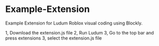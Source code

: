 # Example-Extension
Example Extension for Ludum Roblox visual coding using Blockly.

1, Download the extension.js file
2, Run Ludum
3, Go to the top bar and press extensions
3, select the extension.js file
